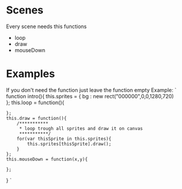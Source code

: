 # Scenes
Every scene needs this functions
* loop
* draw
* mouseDown

# Examples
If you don't need the function just leave the function empty
Example:
` function intro(){
    this.sprites = {
        bg : new rect("000000",0,0,1280,720)    
    };
    this.loop = function(){
        
    };
    this.draw = function(){
        /***********
         * loop trough all sprites and draw it on canvas
         ***********/     
        for(var thisSprite in this.sprites){
            this.sprites[thisSprite].draw();       
        } 
    };
    this.mouseDown = function(x,y){
        
    };
} `